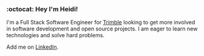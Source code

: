 ### :octocat: Hey I'm Heidi!

<p>I'm a Full Stack Software Engineer for <a href="https://www.trimble.com/en/">Trimble</a> looking to get more involved in software development and open source projects. I am eager to learn new technologies and solve hard problems.</p>

<p>Add me on <a href="https://www.linkedin.com/in/heidi-m-snell/">LinkedIn</a>.</p>
